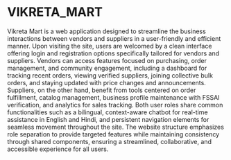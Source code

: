 # VIKRETA_MART
<p>Vikreta Mart is a web application designed to streamline the business interactions between vendors and suppliers in a user-friendly and efficient manner. Upon visiting the site, users are welcomed by a clean interface offering login and registration options specifically tailored for vendors and suppliers. Vendors can access features focused on purchasing, order management, and community engagement, including a dashboard for tracking recent orders, viewing verified suppliers, joining collective bulk orders, and staying updated with price changes and announcements. Suppliers, on the other hand, benefit from tools centered on order fulfillment, catalog management, business profile maintenance with FSSAI verification, and analytics for sales tracking. Both user roles share common functionalities such as a bilingual, context-aware chatbot for real-time assistance in English and Hindi, and persistent navigation elements for seamless movement throughout the site. The website structure emphasizes role separation to provide targeted features while maintaining consistency through shared components, ensuring a streamlined, collaborative, and accessible experience for all users.
</p>
